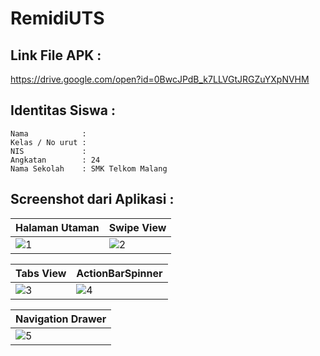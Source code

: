# RemidiUTS
## Link File APK : 
https://drive.google.com/open?id=0BwcJPdB_k7LLVGtJRGZuYXpNVHM
## Identitas Siswa :
    Nama            : 
    Kelas / No urut : 
    NIS             : 
    Angkatan        : 24
    Nama Sekolah    : SMK Telkom Malang
## Screenshot dari Aplikasi :

Halaman Utaman | Swipe View
------------- | -------------
![1](https://cloud.githubusercontent.com/assets/22099413/26036056/e9025ae2-3900-11e7-842b-0e6ebdb1b930.png)|![2](https://cloud.githubusercontent.com/assets/22099413/26036057/e9042a2a-3900-11e7-92d3-e4f0e9728cbf.png)

Tabs View | ActionBarSpinner
------------- | -------------
![3](https://cloud.githubusercontent.com/assets/22099413/26036058/e908113a-3900-11e7-90ec-3f50c1844980.png)|![4](https://cloud.githubusercontent.com/assets/22099413/26036131/59edf0ee-3902-11e7-8ef6-7bcb30e6ecd3.png)

Navigation Drawer |
------------- |
![5](https://cloud.githubusercontent.com/assets/22099413/26036130/59de3456-3902-11e7-9a2d-4d9442e9c574.png)|

